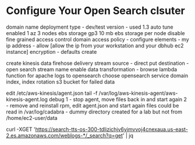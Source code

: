 # Configure Your Open Search clsuter
domain name
deployment type - dev/test
version - used 1.3
auto tune enabled
1 az
3 nodes
ebs storage
gp3
10 mb ebs storage per node
disable fine grained access control
domain access policy - configure
elements - my ip address - allow
[allow the ip from your workstation and your dbhub ec2 instance]
encryption - defaults
create

create kinesis data firehose delivery stream
source - direct put
destination - open search
stream name
enable data transformation - browse lambda function for apache logs to opensearch
choose opensearch service domain
index, index rotation
s3 bucket for failed data

edit /etc/aws-kinesis/agent.json
tail -f /var/log/aws-kinesis-agent/aws-kinesis-agent.log
debug
1 - stop agent, move files back in and start again
2 - remove and reinstall rpm, edit agent.json and start again
files could be read in /var/log/cadabra - dummy directory created for a lab
but not from /home/ec2-user/data

curl -XGET 'https://search-tts-os-300-tdlizichjv6yimvvoj4cnexaua.us-east-2.es.amazonaws.com/weblogs-*/_search?q=get' | jq

